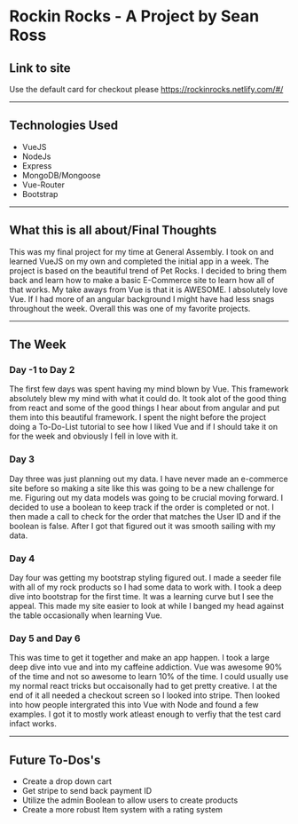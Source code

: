 # Rockin Rocks - A Project by Sean Ross  


## Link to site

Use the default card for checkout please
https://rockinrocks.netlify.com/#/
***
## Technologies Used 

+ VueJS
+ NodeJs
+ Express
+ MongoDB/Mongoose
+ Vue-Router
+ Bootstrap  
***
## What this is all about/Final Thoughts

This was my final project for my time at General Assembly. I took on and learned VueJS on my own and completed the initial app in a week. The project is based on the beautiful trend of Pet Rocks. I decided to bring them back and learn how to make a basic E-Commerce site to  learn how all of that works. My take aways from Vue is that it is AWESOME. I absolutely love Vue. If I had more of an angular background I might have had less snags throughout the week.
Overall this was one of my favorite projects.

***
## The Week

### Day -1 to Day 2
The first few days was spent having my mind blown by Vue. This framework absolutely blew my mind with what it could do. It took alot of the good thing from react and some of the good things I hear about from angular and put them into this beautiful framework. I spent the night before the project doing a To-Do-List tutorial to see how I liked Vue and if I should take it on for the week and obviously I fell in love with it. 

### Day 3
Day three was just planning out my data. I have never made an e-commerce site before so making a site like this was going to be a new challenge for me. Figuring out my data models was going to be crucial moving forward. I decided to use a boolean to keep track if the order is completed or not. I then made a call to check for the order that matches the User ID and if the boolean is false. After I got that figured out it was smooth sailing with my data.

### Day 4
Day four was getting my bootstrap styling figured out. I made a seeder file with all of my rock products so I had some data to work with. I took a deep dive into bootstrap for the first time. It was a learning curve but I see the appeal. This made my site easier to look at while I banged my head against the table occasionally when learning Vue.

### Day 5 and Day 6
This was time to get it together and make an app happen. I took a large deep dive into vue and into my caffeine addiction. Vue was awesome 90% of the time and not so awesome to learn 10% of the time. I could usually use my normal react tricks but occaisonally had to get pretty creative. I at the end of it all needed a checkout screen so I looked into stripe. Then looked into how people intergrated this into Vue with Node and found a few examples. I got it to mostly work atleast enough to verfiy that the test card infact works. 

---
## Future To-Dos's
+ Create a drop down cart
+ Get stripe to send back payment ID
+ Utilize the admin Boolean to allow users to create products
+ Create a more robust Item system with a rating system






    

